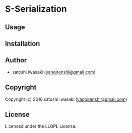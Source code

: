 # S-Serialization

## Usage

## Installation

## Author

* satoshi iwasaki (yanqirenshi@gmail.com)

## Copyright

Copyright (c) 2016 satoshi iwasaki (yanqirenshi@gmail.com)

## License

Licensed under the LLGPL License.
